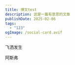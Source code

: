 ```yaml
---
title: 博文test
description: 这是一篇有意思的文章
publishDate: 2025-02-06
tags:
  - "123"
ogImage: /social-card.avif
---
```

飞洒发生

阿斯弗
